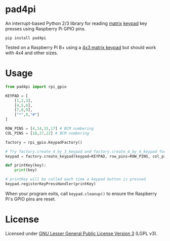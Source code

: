 pad4pi
=====

An interrupt-based Python 2/3 library for reading [matrix](http://www.adafruit.com/products/419) [keypad](http://www.adafruit.com/products/1824) key presses using Raspberry Pi GPIO pins.

```
pip install pad4pi
```

Tested on a Raspberry Pi B+ using a [4x3 matrix keypad](http://www.adafruit.com/products/419) but should work with 4x4 and other sizes.

Usage
=====

```python
from pad4pi import rpi_gpio

KEYPAD = [
	[1,2,3],
	[4,5,6],
	[7,8,9],
	["*",0,"#"]
]

ROW_PINS = [4,14,15,17] # BCM numbering
COL_PINS = [18,27,22] # BCM numbering

factory = rpi_gpio.KeypadFactory()

# Try factory.create_4_by_3_keypad and factory.create_4_by_4_keypad for reasonable defaults
keypad = factory.create_keypad(keypad=KEYPAD, row_pins=ROW_PINS, col_pins=COL_PINS)

def printKey(key):
	print(key)

# printKey will be called each time a keypad button is pressed
keypad.registerKeyPressHandler(printKey)
```

When your program exits, call `keypad.cleanup()` to ensure the Raspberry Pi's GPIO pins are reset.

License
=======

Licensed under [GNU Lesser General Public License Version 3](https://github.com/brettmclean/pad4pi/blob/master/LICENSE) (LGPL v3).
